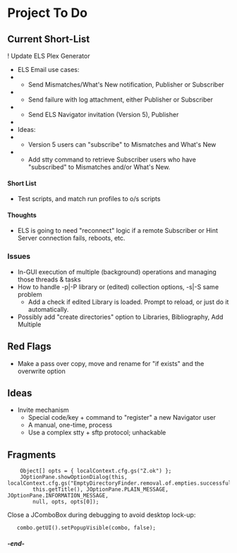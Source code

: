 
# Project To Do

## Current Short-List

! Update ELS Plex Generator



* ELS Email use cases:
* - Send Mismatches/What's New notification, Publisher or Subscriber
* - Send failure with log attachment, either Publisher or Subscriber
* - Send ELS Navigator invitation (Version 5), Publisher
* 
* Ideas:
* + Version 5 users can "subscribe" to Mismatches and What's New
* + Add stty command to retrieve Subscriber users who have "subscribed" to Mismatches and/or What's New.

#### Short List
 * Test scripts, and match run profiles to o/s scripts

#### Thoughts
 * ELS is going to need "reconnect" logic if a remote Subscriber or Hint Server connection fails, reboots, etc.

### Issues

* In-GUI execution of multiple (background) operations and managing those threads & tasks
* How to handle -p|-P library or (edited) collection options, -s|-S same problem
  * Add a check if edited Library is loaded. Prompt to reload, or just do it automatically.
* Possibly add "create directories" option to Libraries, Bibliography, Add Multiple

## Red Flags

 * Make a pass over copy, move and rename for "if exists" and the overwrite option 

## Ideas

 * Invite mechanism
   * Special code/key + command to "register" a new Navigator user
   * A manual, one-time, process
   * Use a complex stty + sftp protocol; unhackable

## Fragments

```
    Object[] opts = { localContext.cfg.gs("Z.ok") };
    JOptionPane.showOptionDialog(this, localContext.cfg.gs("EmptyDirectoryFinder.removal.of.empties.successful"),
        this.getTitle(), JOptionPane.PLAIN_MESSAGE, JOptionPane.INFORMATION_MESSAGE,
        null, opts, opts[0]);
```

Close a JComboBox during debugging to avoid desktop lock-up:
```
   combo.getUI().setPopupVisible(combo, false);
   ```

#### _-end-_
